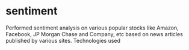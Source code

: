 # sentiment
Performed sentiment analysis on various popular stocks like Amazon, Facebook, JP Morgan Chase and Company, etc based on news articles published by various sites.  Technologies used 

